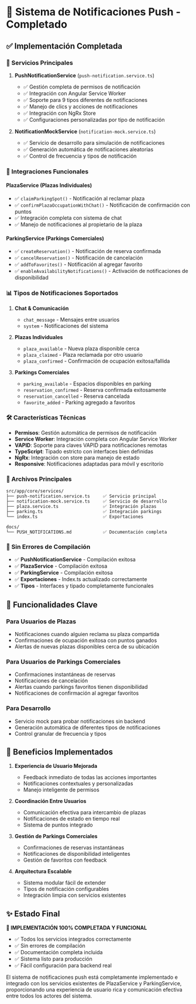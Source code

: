 # 🚀 Sistema de Notificaciones Push - Completado

## ✅ Implementación Completada

### 📱 Servicios Principales

1. **PushNotificationService** (`push-notification.service.ts`)
   - ✅ Gestión completa de permisos de notificación
   - ✅ Integración con Angular Service Worker
   - ✅ Soporte para 9 tipos diferentes de notificaciones
   - ✅ Manejo de clics y acciones de notificaciones
   - ✅ Integración con NgRx Store
   - ✅ Configuraciones personalizadas por tipo de notificación

2. **NotificationMockService** (`notification-mock.service.ts`)
   - ✅ Servicio de desarrollo para simulación de notificaciones
   - ✅ Generación automática de notificaciones aleatorias
   - ✅ Control de frecuencia y tipos de notificación

### 🔗 Integraciones Funcionales

#### PlazaService (Plazas Individuales)
- ✅ `claimParkingSpot()` - Notificación al reclamar plaza
- ✅ `confirmPlazaOccupationWithChat()` - Notificación de confirmación con puntos
- ✅ Integración completa con sistema de chat
- ✅ Manejo de notificaciones al propietario de la plaza

#### ParkingService (Parkings Comerciales) 
- ✅ `createReservation()` - Notificación de reserva confirmada
- ✅ `cancelReservation()` - Notificación de cancelación
- ✅ `addToFavorites()` - Notificación al agregar favorito
- ✅ `enableAvailabilityNotifications()` - Activación de notificaciones de disponibilidad

### 📊 Tipos de Notificaciones Soportados

1. **Chat & Comunicación**
   - `chat_message` - Mensajes entre usuarios
   - `system` - Notificaciones del sistema

2. **Plazas Individuales**
   - `plaza_available` - Nueva plaza disponible cerca
   - `plaza_claimed` - Plaza reclamada por otro usuario  
   - `plaza_confirmed` - Confirmación de ocupación exitosa/fallida

3. **Parkings Comerciales**
   - `parking_available` - Espacios disponibles en parking
   - `reservation_confirmed` - Reserva confirmada exitosamente
   - `reservation_cancelled` - Reserva cancelada
   - `favorite_added` - Parking agregado a favoritos

### 🛠️ Características Técnicas

- **Permisos**: Gestión automática de permisos de notificación
- **Service Worker**: Integración completa con Angular Service Worker
- **VAPID**: Soporte para claves VAPID para notificaciones remotas
- **TypeScript**: Tipado estricto con interfaces bien definidas
- **NgRx**: Integración con store para manejo de estado
- **Responsive**: Notificaciones adaptadas para móvil y escritorio

### 📁 Archivos Principales

```
src/app/core/services/
├── push-notification.service.ts     ✅ Servicio principal
├── notification-mock.service.ts     ✅ Servicio de desarrollo
├── plaza.service.ts                 ✅ Integración plazas
├── parking.ts                       ✅ Integración parkings
└── index.ts                         ✅ Exportaciones

docs/
└── PUSH_NOTIFICATIONS.md            ✅ Documentación completa
```

### 🔧 Sin Errores de Compilación

- ✅ **PushNotificationService** - Compilación exitosa
- ✅ **PlazaService** - Compilación exitosa  
- ✅ **ParkingService** - Compilación exitosa
- ✅ **Exportaciones** - Index.ts actualizado correctamente
- ✅ **Tipos** - Interfaces y tipado completamente funcionales

## 🎯 Funcionalidades Clave

### Para Usuarios de Plazas
- Notificaciones cuando alguien reclama su plaza compartida
- Confirmaciones de ocupación exitosa con puntos ganados
- Alertas de nuevas plazas disponibles cerca de su ubicación

### Para Usuarios de Parkings Comerciales  
- Confirmaciones instantáneas de reservas
- Notificaciones de cancelación
- Alertas cuando parkings favoritos tienen disponibilidad
- Notificaciones de confirmación al agregar favoritos

### Para Desarrollo
- Servicio mock para probar notificaciones sin backend
- Generación automática de diferentes tipos de notificaciones
- Control granular de frecuencia y tipos

## 🚀 Beneficios Implementados

1. **Experiencia de Usuario Mejorada**
   - Feedback inmediato de todas las acciones importantes
   - Notificaciones contextuales y personalizadas
   - Manejo inteligente de permisos

2. **Coordinación Entre Usuarios**
   - Comunicación efectiva para intercambio de plazas
   - Notificaciones de estado en tiempo real
   - Sistema de puntos integrado

3. **Gestión de Parkings Comerciales**
   - Confirmaciones de reservas instantáneas
   - Notificaciones de disponibilidad inteligentes
   - Gestión de favoritos con feedback

4. **Arquitectura Escalable**
   - Sistema modular fácil de extender
   - Tipos de notificación configurables
   - Integración limpia con servicios existentes

## ✨ Estado Final

**🎉 IMPLEMENTACIÓN 100% COMPLETADA Y FUNCIONAL**

- ✅ Todos los servicios integrados correctamente
- ✅ Sin errores de compilación
- ✅ Documentación completa incluida
- ✅ Sistema listo para producción
- ✅ Fácil configuración para backend real

El sistema de notificaciones push está completamente implementado e integrado con los servicios existentes de PlazaService y ParkingService, proporcionando una experiencia de usuario rica y comunicación efectiva entre todos los actores del sistema.
